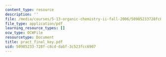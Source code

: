 ```yaml
---
content_type: resource
description: ''
file: /media/courses/5-13-organic-chemistry-ii-fall-2006/50985233728fc8cddabf3c523fcc6907_pract_final_key.pdf
file_type: application/pdf
learning_resource_types: []
ocw_type: OCWFile
resourcetype: Document
title: pract_final_key.pdf
uid: 50985233-728f-c8cd-dabf-3c523fcc6907
---
```

